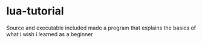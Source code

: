 # lua-tutorial

Source and executable included
made a program that explains the basics of what i wish i learned as a beginner
